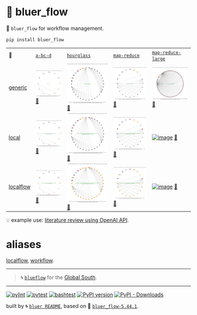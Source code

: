 # 📜 bluer_flow

📜 `bluer_flow` for workflow management.

```bash
pip install bluer_flow
```

|   |   |   |   |   |
| --- | --- | --- | --- | --- |
| 📜 | [`a-bc-d`](./patterns/a-bc-d.dot) | [`hourglass`](./patterns/hourglass.dot) | [`map-reduce`](./patterns/map-reduce.dot) | [`map-reduce-large`](./patterns/map-reduce-large.dot) |
| [generic](./runners/generic.py) | [![image](https://github.com/kamangir/assets/blob/main/bluer_flow-generic-a-bc-d/workflow.gif?raw=true&random=0xyop44gqnkersjh)](https://github.com/kamangir/assets/blob/main/bluer_flow-generic-a-bc-d/workflow.gif?raw=true&random=0xyop44gqnkersjh) [🔗](https://github.com/kamangir/assets/blob/main/bluer_flow-generic-a-bc-d/workflow.gif?raw=true&random=0xyop44gqnkersjh) | [![image](https://github.com/kamangir/assets/blob/main/bluer_flow-generic-hourglass/workflow.gif?raw=true&random=7ec5jelpxshkswuw)](https://github.com/kamangir/assets/blob/main/bluer_flow-generic-hourglass/workflow.gif?raw=true&random=7ec5jelpxshkswuw) [🔗](https://github.com/kamangir/assets/blob/main/bluer_flow-generic-hourglass/workflow.gif?raw=true&random=7ec5jelpxshkswuw) | [![image](https://github.com/kamangir/assets/blob/main/bluer_flow-generic-map-reduce/workflow.gif?raw=true&random=ji1eb33n905c7t7m)](https://github.com/kamangir/assets/blob/main/bluer_flow-generic-map-reduce/workflow.gif?raw=true&random=ji1eb33n905c7t7m) [🔗](https://github.com/kamangir/assets/blob/main/bluer_flow-generic-map-reduce/workflow.gif?raw=true&random=ji1eb33n905c7t7m) | [![image](https://github.com/kamangir/assets/blob/main/bluer_flow-generic-map-reduce-large/workflow.gif?raw=true&random=0hep3dnt54oz43uu)](https://github.com/kamangir/assets/blob/main/bluer_flow-generic-map-reduce-large/workflow.gif?raw=true&random=0hep3dnt54oz43uu) [🔗](https://github.com/kamangir/assets/blob/main/bluer_flow-generic-map-reduce-large/workflow.gif?raw=true&random=0hep3dnt54oz43uu) |
| [local](./runners/local.py) | [![image](https://github.com/kamangir/assets/blob/main/bluer_flow-local-a-bc-d/workflow.gif?raw=true&random=wqcjfl2z17czbjlw)](https://github.com/kamangir/assets/blob/main/bluer_flow-local-a-bc-d/workflow.gif?raw=true&random=wqcjfl2z17czbjlw) [🔗](https://github.com/kamangir/assets/blob/main/bluer_flow-local-a-bc-d/workflow.gif?raw=true&random=wqcjfl2z17czbjlw) | [![image](https://github.com/kamangir/assets/blob/main/bluer_flow-local-hourglass/workflow.gif?raw=true&random=7izn3z6z1im9g5te)](https://github.com/kamangir/assets/blob/main/bluer_flow-local-hourglass/workflow.gif?raw=true&random=7izn3z6z1im9g5te) [🔗](https://github.com/kamangir/assets/blob/main/bluer_flow-local-hourglass/workflow.gif?raw=true&random=7izn3z6z1im9g5te) | [![image](https://github.com/kamangir/assets/blob/main/bluer_flow-local-map-reduce/workflow.gif?raw=true&random=5gbku8twrofw7oa5)](https://github.com/kamangir/assets/blob/main/bluer_flow-local-map-reduce/workflow.gif?raw=true&random=5gbku8twrofw7oa5) [🔗](https://github.com/kamangir/assets/blob/main/bluer_flow-local-map-reduce/workflow.gif?raw=true&random=5gbku8twrofw7oa5) | [![image](https://github.com/kamangir/assets/blob/main/bluer_flow-local-map-reduce-large/workflow.gif?raw=true&random=dh42933q1lt32pvx)](https://github.com/kamangir/assets/blob/main/bluer_flow-local-map-reduce-large/workflow.gif?raw=true&random=dh42933q1lt32pvx) [🔗](https://github.com/kamangir/assets/blob/main/bluer_flow-local-map-reduce-large/workflow.gif?raw=true&random=dh42933q1lt32pvx) |
| [localflow](./runners/localflow.py) | [![image](https://github.com/kamangir/assets/blob/main/bluer_flow-localflow-a-bc-d/workflow.gif?raw=true&random=mt4dgqbko28qgeem)](https://github.com/kamangir/assets/blob/main/bluer_flow-localflow-a-bc-d/workflow.gif?raw=true&random=mt4dgqbko28qgeem) [🔗](https://github.com/kamangir/assets/blob/main/bluer_flow-localflow-a-bc-d/workflow.gif?raw=true&random=mt4dgqbko28qgeem) | [![image](https://github.com/kamangir/assets/blob/main/bluer_flow-localflow-hourglass/workflow.gif?raw=true&random=9eyn6rs62e4qfnri)](https://github.com/kamangir/assets/blob/main/bluer_flow-localflow-hourglass/workflow.gif?raw=true&random=9eyn6rs62e4qfnri) [🔗](https://github.com/kamangir/assets/blob/main/bluer_flow-localflow-hourglass/workflow.gif?raw=true&random=9eyn6rs62e4qfnri) | [![image](https://github.com/kamangir/assets/blob/main/bluer_flow-localflow-map-reduce/workflow.gif?raw=true&random=7szttg6ll6wrdf20)](https://github.com/kamangir/assets/blob/main/bluer_flow-localflow-map-reduce/workflow.gif?raw=true&random=7szttg6ll6wrdf20) [🔗](https://github.com/kamangir/assets/blob/main/bluer_flow-localflow-map-reduce/workflow.gif?raw=true&random=7szttg6ll6wrdf20) | [![image](https://github.com/kamangir/assets/blob/main/bluer_flow-localflow-map-reduce-large/workflow.gif?raw=true&random=y70bmh1xkimn791a)](https://github.com/kamangir/assets/blob/main/bluer_flow-localflow-map-reduce-large/workflow.gif?raw=true&random=y70bmh1xkimn791a) [🔗](https://github.com/kamangir/assets/blob/main/bluer_flow-localflow-map-reduce-large/workflow.gif?raw=true&random=y70bmh1xkimn791a) |

💡 example use: [literature review using OpenAI API](https://github.com/kamangir/openai-commands/tree/main/openai_commands/literature_review).

# aliases

[localflow](./bluer_flow/docs/aliases/localflow.md), 
[workflow](./bluer_flow/docs/aliases/workflow.md).


---

> 🌀 [`blueflow`](https://github.com/kamangir/notebooks-and-scripts) for the [Global South](https://github.com/kamangir/bluer-south).

---


[![pylint](https://github.com/kamangir/bluer-flow/actions/workflows/pylint.yml/badge.svg)](https://github.com/kamangir/bluer-flow/actions/workflows/pylint.yml) [![pytest](https://github.com/kamangir/bluer-flow/actions/workflows/pytest.yml/badge.svg)](https://github.com/kamangir/bluer-flow/actions/workflows/pytest.yml) [![bashtest](https://github.com/kamangir/bluer-flow/actions/workflows/bashtest.yml/badge.svg)](https://github.com/kamangir/bluer-flow/actions/workflows/bashtest.yml) [![PyPI version](https://img.shields.io/pypi/v/bluer-flow.svg)](https://pypi.org/project/bluer-flow/) [![PyPI - Downloads](https://img.shields.io/pypi/dd/bluer-flow)](https://pypistats.org/packages/bluer-flow)

built by 🌀 [`bluer README`](https://github.com/kamangir/bluer-objects/tree/main/bluer_objects/README), based on 📜 [`bluer_flow-5.44.1`](https://github.com/kamangir/bluer-flow).
